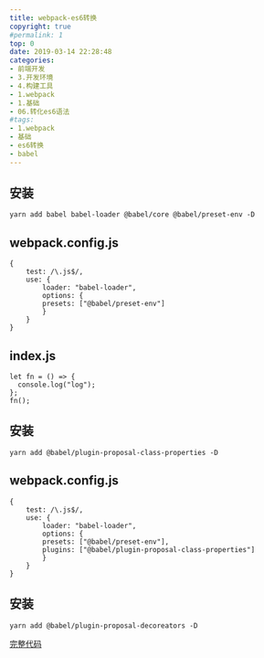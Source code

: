 ```yaml
---
title: webpack-es6转换
copyright: true
#permalink: 1
top: 0
date: 2019-03-14 22:28:48
categories:
- 前端开发
- 3.开发环境
- 4.构建工具
- 1.webpack
- 1.基础
- 06.转化es6语法
#tags:
- 1.webpack
- 基础
- es6转换
- babel
---
```


## 安装

```
yarn add babel babel-loader @babel/core @babel/preset-env -D
```

## webpack.config.js

```
{
    test: /\.js$/,
    use: {
        loader: "babel-loader",
        options: {
        presets: ["@babel/preset-env"]
        }
    }
}
```

## index.js

```
let fn = () => {
  console.log("log");
};
fn();
```

## 安装

```
yarn add @babel/plugin-proposal-class-properties -D
```

## webpack.config.js

```
{
    test: /\.js$/,
    use: {
        loader: "babel-loader",
        options: {
        presets: ["@babel/preset-env"],
        plugins: ["@babel/plugin-proposal-class-properties"]
        }
    }
}
```

## 安装

```
yarn add @babel/plugin-proposal-decoreators -D
```

[完整代码](https://github.com/zhoubichuan/frontend-note/tree/master/3.dev/3.scaffolding/1.webpack/1.base/6.es6)
